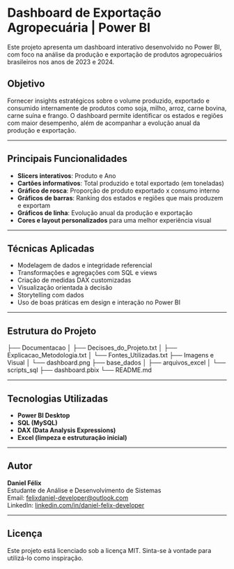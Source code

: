 # Dashboard de Exportação Agropecuária | Power BI

Este projeto apresenta um dashboard interativo desenvolvido no Power BI, com foco na análise da produção e exportação de produtos agropecuários brasileiros nos anos de 2023 e 2024.

## Objetivo

Fornecer insights estratégicos sobre o volume produzido, exportado e consumido internamente de produtos como soja, milho, arroz, carne bovina, carne suína e frango. O dashboard permite identificar os estados e regiões com maior desempenho, além de acompanhar a evolução anual da produção e exportação.

---

## Principais Funcionalidades

- **Slicers interativos**: Produto e Ano
- **Cartões informativos**: Total produzido e total exportado (em toneladas)
- **Gráfico de rosca**: Proporção de produto exportado x consumo interno
- **Gráficos de barras**: Ranking dos estados e regiões que mais produzem e exportam
- **Gráficos de linha**: Evolução anual da produção e exportação
- **Cores e layout personalizados** para uma melhor experiência visual

---

## Técnicas Aplicadas

- Modelagem de dados e integridade referencial
- Transformações e agregações com SQL e views
- Criação de medidas DAX customizadas
- Visualização orientada à decisão
- Storytelling com dados
- Uso de boas práticas em design e interação no Power BI

---

## Estrutura do Projeto

├── Documentacao
│ ├── Decisoes_do_Projeto.txt
│ ├── Explicacao_Metodologia.txt
│ └── Fontes_Utilizadas.txt
├── Imagens e Visual
│ └── dashboard.png
├── base_dados
│ ├── arquivos_excel
│ └── scripts_sql
├── dashboard.pbix
└── README.md


---

## Tecnologias Utilizadas

- **Power BI Desktop**
- **SQL (MySQL)**
- **DAX (Data Analysis Expressions)**
- **Excel (limpeza e estruturação inicial)**

---

## Autor

**Daniel Félix**  
Estudante de Análise e Desenvolvimento de Sistemas  
Email: felixdaniel-developer@outlook.com  
LinkedIn: [linkedin.com/in/daniel-felix-developer]([https://linkedin.com/in/seu-perfil](https://www.linkedin.com/in/daniel-felix-developer/))

---

## Licença

Este projeto está licenciado sob a licença MIT. Sinta-se à vontade para utilizá-lo como inspiração.

